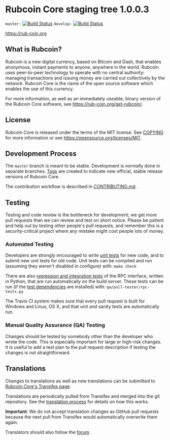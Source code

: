 Rubcoin Core staging tree 1.0.0.3
===============================

`master:` [![Build Status](https://travis-ci.org/rubcoin/rubcoin.svg?branch=master)](https://travis-ci.org/rubcoin/rubcoin) `develop:` [![Build Status](https://travis-ci.org/rubcoin/rubcoin.svg?branch=develop)](https://travis-ci.org/rubcoin/rubcoin/branches)

https://rub-coin.org


What is Rubcoin?
----------------

Rubcoin is a new digital currency, based on Bitcoin and Dash, that enables anonymous, instant
payments to anyone, anywhere in the world. Rubcoin uses peer-to-peer technology
to operate with no central authority: managing transactions and issuing money
are carried out collectively by the network. Rubcoin Core is the name of the open
source software which enables the use of this currency.

For more information, as well as an immediately useable, binary version of
the Rubcoin Core software, see https://rub-coin.org/get-rubcoin/.


License
-------

Rubcoin Core is released under the terms of the MIT license. See [COPYING](COPYING) for more
information or see https://opensource.org/licenses/MIT.

Development Process
-------------------

The `master` branch is meant to be stable. Development is normally done in separate branches.
[Tags](https://github.com/rubcoin-project/rubcoin/tags) are created to indicate new official,
stable release versions of Rubcoin Core.

The contribution workflow is described in [CONTRIBUTING.md](CONTRIBUTING.md).

Testing
-------

Testing and code review is the bottleneck for development; we get more pull
requests than we can review and test on short notice. Please be patient and help out by testing
other people's pull requests, and remember this is a security-critical project where any mistake might cost people
lots of money.

### Automated Testing

Developers are strongly encouraged to write [unit tests](/doc/unit-tests.md) for new code, and to
submit new unit tests for old code. Unit tests can be compiled and run
(assuming they weren't disabled in configure) with: `make check`

There are also [regression and integration tests](/qa) of the RPC interface, written
in Python, that are run automatically on the build server.
These tests can be run (if the [test dependencies](/qa) are installed) with: `qa/pull-tester/rpc-tests.py`

The Travis CI system makes sure that every pull request is built for Windows
and Linux, OS X, and that unit and sanity tests are automatically run.

### Manual Quality Assurance (QA) Testing

Changes should be tested by somebody other than the developer who wrote the
code. This is especially important for large or high-risk changes. It is useful
to add a test plan to the pull request description if testing the changes is
not straightforward.

Translations
------------

Changes to translations as well as new translations can be submitted to
[Rubcoin Core's Transifex page](https://www.transifex.com/projects/p/rubcoin/).

Translations are periodically pulled from Transifex and merged into the git repository. See the
[translation process](doc/translation_process.md) for details on how this works.

**Important**: We do not accept translation changes as GitHub pull requests because the next
pull from Transifex would automatically overwrite them again.

Translators should also follow the [forum](https://rub-coin.org/forum/topic/rubcoin-worldwide-collaboration.88/).
